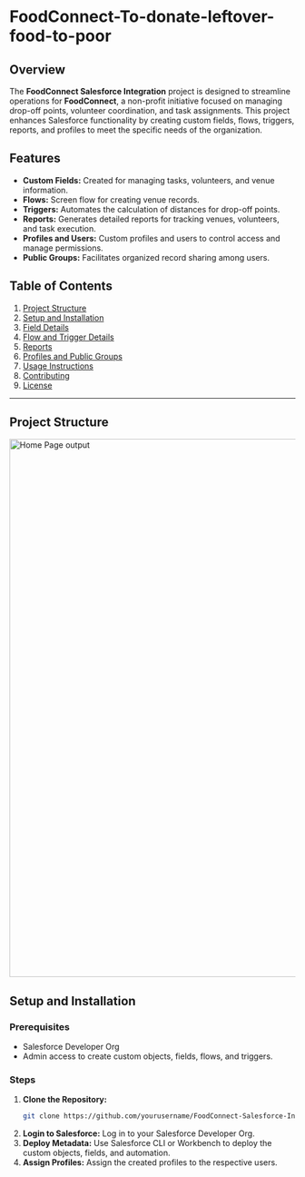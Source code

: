 # FoodConnect-To-donate-leftover-food-to-poor
## Overview
The **FoodConnect Salesforce Integration** project is designed to streamline operations for **FoodConnect**, a non-profit initiative focused on managing drop-off points, volunteer coordination, and task assignments. This project enhances Salesforce functionality by creating custom fields, flows, triggers, reports, and profiles to meet the specific needs of the organization.

## Features
- **Custom Fields:** Created for managing tasks, volunteers, and venue information.
- **Flows:** Screen flow for creating venue records.
- **Triggers:** Automates the calculation of distances for drop-off points.
- **Reports:** Generates detailed reports for tracking venues, volunteers, and task execution.
- **Profiles and Users:** Custom profiles and users to control access and manage permissions.
- **Public Groups:** Facilitates organized record sharing among users.

## Table of Contents
1. [Project Structure](#project-structure)
2. [Setup and Installation](#setup-and-installation)
3. [Field Details](#field-details)
4. [Flow and Trigger Details](#flow-and-trigger-details)
5. [Reports](#reports)
6. [Profiles and Public Groups](#profiles-and-public-groups)
7. [Usage Instructions](#usage-instructions)
8. [Contributing](#contributing)
9. [License](#license)

---

## Project Structure

<img width="948" alt="Home Page output" src="https://github.com/user-attachments/assets/0a3387d0-6f5c-4ac4-90af-b62fa66aa1e8" />


## Setup and Installation

### Prerequisites
- Salesforce Developer Org
- Admin access to create custom objects, fields, flows, and triggers.

### Steps
1. **Clone the Repository:**
   ```bash
   git clone https://github.com/yourusername/FoodConnect-Salesforce-Integration.git
2. **Login to Salesforce:**
    Log in to your Salesforce Developer Org.
3. **Deploy Metadata:**
    Use Salesforce CLI or Workbench to deploy the custom objects, fields, and automation.
4. **Assign Profiles:**
    Assign the created profiles to the respective users.
